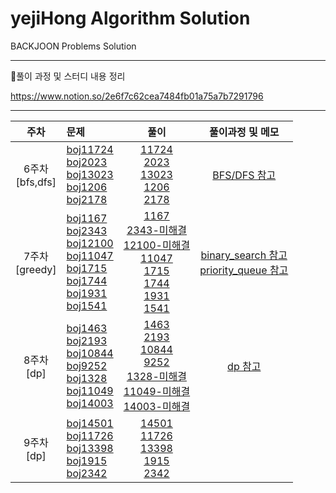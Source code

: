 # yejiHong Algorithm Solution
BACKJOON Problems Solution
___
📝풀이 과정 및 스터디 내용 정리

https://www.notion.so/2e6f7c62cea7484fb01a75a7b7291796
___

| 주차  | 문제  | 풀이  | 풀이과정 및 메모  |
|:---:|:------|:-----:|:-----:|
| 6주차<br>[bfs,dfs]  | [boj11724](https://www.acmicpc.net/problem/11724) <br> [boj2023](https://www.acmicpc.net/problem/2023) <br> [boj13023](https://www.acmicpc.net/problem/13023) <br> [boj1206](https://www.acmicpc.net/problem/1260) <br> [boj2178](https://www.acmicpc.net/problem/2178)  | [11724](https://github.com/algorithmSSU/yejiHong/blob/main/6%EC%A3%BC%EC%B0%A8/11724.cpp) <br> [2023](https://github.com/algorithmSSU/yejiHong/blob/main/6%EC%A3%BC%EC%B0%A8/2023.cpp)<br> [13023](https://github.com/algorithmSSU/yejiHong/blob/main/6%EC%A3%BC%EC%B0%A8/13023.cpp)<br> [1206](https://github.com/algorithmSSU/yejiHong/blob/main/6%EC%A3%BC%EC%B0%A8/1260.cpp) <br> [2178](https://github.com/algorithmSSU/yejiHong/blob/main/6%EC%A3%BC%EC%B0%A8/2178.cpp)| [BFS/DFS 참고](https://github.com/algorithmSSU/yejiHong/blob/main/6%EC%A3%BC%EC%B0%A8/summary.md)
| 7주차<br>[greedy]  | [boj1167](https://www.acmicpc.net/problem/1167) <br> [boj2343](https://www.acmicpc.net/problem/2343) <br> [boj12100](https://www.acmicpc.net/problem/12100) <br> [boj11047](https://www.acmicpc.net/problem/11047) <br> [boj1715](https://www.acmicpc.net/problem/1715)  <br> [boj1744](https://www.acmicpc.net/problem/1744) <br> [boj1931](https://www.acmicpc.net/problem/1931) <br> [boj1541](https://www.acmicpc.net/problem/1541)  | [1167](https://github.com/algorithmSSU/yejiHong/blob/main/7%EC%A3%BC%EC%B0%A8/dfs%2Cbfs/1167.cpp) <br> [2343-미해결]() <br> [12100-미해결]()<br> [11047](https://github.com/algorithmSSU/yejiHong/blob/main/7%EC%A3%BC%EC%B0%A8/Greedy/11047.cpp) <br> [1715](https://github.com/algorithmSSU/yejiHong/blob/main/7%EC%A3%BC%EC%B0%A8/Greedy/1715.cpp)<br> [1744](https://github.com/algorithmSSU/yejiHong/blob/main/7%EC%A3%BC%EC%B0%A8/Greedy/1744.cpp) <br> [1931](https://github.com/algorithmSSU/yejiHong/blob/main/7%EC%A3%BC%EC%B0%A8/Greedy/1931.cpp)<br> [1541](https://github.com/algorithmSSU/yejiHong/blob/main/7%EC%A3%BC%EC%B0%A8/Greedy/1541.cpp)<br>  | [binary_search 참고](https://github.com/algorithmSSU/yejiHong/blob/main/7%EC%A3%BC%EC%B0%A8/algorithm/binarysearch.cpp) <br> [priority_queue 참고](https://github.com/algorithmSSU/yejiHong/blob/main/7%EC%A3%BC%EC%B0%A8/algorithm/priorityqueue.cpp) <br> 
| 8주차<br>[dp]  | [boj1463](https://www.acmicpc.net/problem/1463) <br> [boj2193](https://www.acmicpc.net/problem/2193) <br>[boj10844](https://www.acmicpc.net/problem/10844) <br> [boj9252](https://www.acmicpc.net/problem/9252) <br> [boj1328](https://www.acmicpc.net/problem/1328) <br> [boj11049](https://www.acmicpc.net/problem/11049) <br> [boj14003](https://www.acmicpc.net/problem/14003) <br> | [1463](https://github.com/algorithmSSU/yejiHong/blob/main/8%EC%A3%BC%EC%B0%A8/dp/1463.cpp) <br> [2193](https://github.com/algorithmSSU/yejiHong/blob/main/8%EC%A3%BC%EC%B0%A8/dp/2193.cpp) <br> [10844](https://github.com/algorithmSSU/yejiHong/blob/main/8%EC%A3%BC%EC%B0%A8/dp/10844.cpp)<br> [9252](https://github.com/algorithmSSU/yejiHong/blob/main/8%EC%A3%BC%EC%B0%A8/dp/9252.cpp) <br> [1328-미해결]() <br> [11049-미해결]() <br> [14003-미해결]()<br>| [dp 참고](https://github.com/algorithmSSU/yejiHong/blob/main/8%EC%A3%BC%EC%B0%A8/algorithm/fibo_dp.cpp)  <br> 
| 9주차<br>[dp]  | [boj14501](https://www.acmicpc.net/problem/14501) <br> [boj11726](https://www.acmicpc.net/problem/11726) <br>[boj13398](https://www.acmicpc.net/problem/13398) <br> [boj1915](https://www.acmicpc.net/problem/1915) <br> [boj2342](https://www.acmicpc.net/problem/2342) <br>|[14501]()<br>[11726]()<br>[13398]()<br>[1915]()<br>[2342]()<br>|
